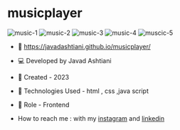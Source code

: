 # musicplayer
![music-1](https://github.com/javadashtiani/musicplayer/assets/134012615/c17a5a42-6c26-455e-8766-e6bcb3ba32c8)
![music-2](https://github.com/javadashtiani/musicplayer/assets/134012615/6e25fe62-4be7-42e9-9d47-94fa3e5b5fe8)
![music-3](https://github.com/javadashtiani/musicplayer/assets/134012615/e50b9215-fd74-434c-b6b6-4b6fcba81155)
![music-4](https://github.com/javadashtiani/musicplayer/assets/134012615/51e20813-c59e-47ff-830e-5f41b08e7ba0)
![muscic-5](https://github.com/javadashtiani/musicplayer/assets/134012615/7b7b3757-4e61-4ae3-9b58-6c0466633612)

- 🔗 https://javadashtiani.github.io/musicplayer/
- 💻 Developed by Javad Ashtiani
- 📆 Created - 2023
- 🔧 Technologies Used - html , css ,java script
- 🧑‍ Role - Frontend

- How to reach me : with my [instagram](https://www.instagram.com/javadashtiani_web/) and [linkedin](https://www.linkedin.com/in/javadashtiani/)
